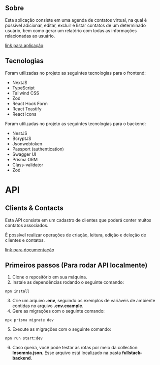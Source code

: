 ## Sobre

Esta aplicação consiste em uma agenda de contatos virtual, na qual é possível adicionar, editar, excluir e listar contatos de um determinado usuário, bem como gerar um relatório com todas as informações relacionadas ao usuário.

[link para aplicação](https://desafio-fullstack-mauriliotn.vercel.app/)

## Tecnologias

Foram utilizadas no projeto as seguintes tecnologias para o frontend:

- NextJS
- TypeScript
- Tailwind CSS
- Zod
- React Hook Form
- React Toastify
- React Icons

Foram utilizadas no projeto as seguintes tecnologias para o backend:

- NestJS
- BcryptJS
- Jsonwebtoken
- Passport (authentication)
- Swagger UI
- Prisma ORM
- Class-validator
- Zod

# API

## Clients & Contacts

Esta API consiste em um cadastro de clientes que poderá conter muitos contatos associados.

É possível realizar operações de criação, leitura, edição e deleção de clientes e contatos.

[link para documentação](https://desafio-fullstack-mauriliotn.onrender.com/api)

## Primeiros passos (Para rodar API localmente)

1. Clone o repositório em sua máquina.
2. Instale as dependências rodando o seguinte comando:

```shell
npm install
```

3. Crie um arquivo **.env**, seguindo os exemplos de variáveis de ambiente contidas no arquivo **.env.example**.
4. Gere as migrações com o seguinte comando:

```shell
npx prisma migrate dev
```

5. Execute as migrações com o seguinte comando:

```shell
npm run start:dev
```

6. Caso queira, você pode testar as rotas por meio da collection **Insomnia.json**. Esse arquivo está localizado na pasta **fullstack-backend**.

